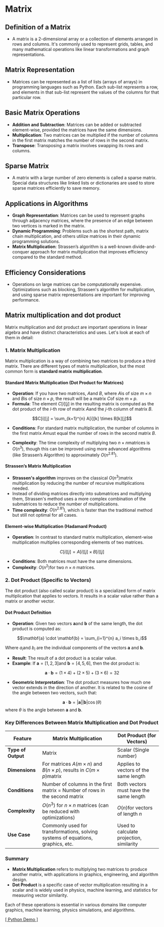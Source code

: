 # Matrix

## **Definition of a Matrix**

- A matrix is a 2-dimensional array or a collection of elements arranged in rows and columns. It's commonly used to represent grids, tables, and many mathematical operations like linear transformations and graph representations.

## **Matrix Representation**

- Matrices can be represented as a list of lists (arrays of arrays) in programming languages such as Python. Each sub-list represents a row, and elements in that sub-list represent the values of the columns for that particular row.

## **Basic Matrix Operations**

- **Addition and Subtraction**: Matrices can be added or subtracted element-wise, provided the matrices have the same dimensions.
- **Multiplication**: Two matrices can be multiplied if the number of columns in the first matrix matches the number of rows in the second matrix.
- **Transpose**: Transposing a matrix involves swapping its rows and columns.

## **Sparse Matrix**

- A matrix with a large number of zero elements is called a sparse matrix. Special data structures like linked lists or dictionaries are used to store sparse matrices efficiently to save memory.

## **Applications in Algorithms**

- **Graph Representation**: Matrices can be used to represent graphs through adjacency matrices, where the presence of an edge between two vertices is marked in the matrix.
- **Dynamic Programming**: Problems such as the shortest path, matrix chain multiplication, and others utilize matrices in their dynamic programming solutions.
- **Matrix Multiplication**: Strassen’s algorithm is a well-known divide-and-conquer approach for matrix multiplication that improves efficiency compared to the standard method.

## **Efficiency Considerations**

- Operations on large matrices can be computationally expensive. Optimizations such as blocking, Strassen's algorithm for multiplication, and using sparse matrix representations are important for improving performance.

## Matrix multiplication and dot product

Matrix multiplication and dot product are important operations in linear algebra and have distinct characteristics and uses. Let's look at each of them in detail:

### 1. **Matrix Multiplication**

Matrix multiplication is a way of combining two matrices to produce a third matrix. There are different types of matrix multiplication, but the most common form is **standard matrix multiplication**.

#### **Standard Matrix Multiplication (Dot Product for Matrices)**

- **Operation**: If you have two matrices, $A$and $B$, where $A$is of size $m \times n$ and $B$is of size $n \times p$, the result will be a matrix $C$of size $m \times p$.
- **Formula**: The element $C[i][j]$ in the resulting matrix is computed as the dot product of the $i$-th row of matrix $A$and the $j$-th column of matrix $B$.
  
$$C[i][j] = \sum_{k=1}^{n} A[i][k] \times B[k][j]$$

- **Conditions**: For standard matrix multiplication, the number of columns in the first matrix $A$must equal the number of rows in the second matrix $B$.

- **Complexity**: The time complexity of multiplying two $n \times n$matrices is $O(n^3)$, though this can be improved using more advanced algorithms (like Strassen’s Algorithm) to approximately $O(n^{2.81})$.

#### **Strassen’s Matrix Multiplication**

- **Strassen's algorithm** improves on the classical $O(n^3)$matrix multiplication by reducing the number of recursive multiplications needed.
- Instead of dividing matrices directly into submatrices and multiplying them, Strassen's method uses a more complex combination of the submatrices to reduce the number of multiplications.
- **Time complexity**: $O(n^{2.81})$, which is faster than the traditional method but still not optimal for all cases.

#### **Element-wise Multiplication (Hadamard Product)**

- **Operation**: In contrast to standard matrix multiplication, element-wise multiplication multiplies corresponding elements of two matrices.

$$C[i][j] = A[i][j] \times B[i][j]$$

- **Conditions**: Both matrices must have the same dimensions.
- **Complexity**: $O(n^2)$for two $n \times n$ matrices.

### 2. **Dot Product** (Specific to Vectors)

The dot product (also called scalar product) is a specialized form of matrix multiplication that applies to vectors. It results in a scalar value rather than a matrix or another vector.

#### **Dot Product Definition**

- **Operation**: Given two vectors $\mathbf{a}$and $\mathbf{b}$ of the same length, the dot product is computed as:
  
$$\mathbf{a} \cdot \mathbf{b} = \sum_{i=1}^{n} a_i \times b_i$$

  Where $a_i$and $b_i$ are the individual components of the vectors $\mathbf{a}$ and $\mathbf{b}$.
  
- **Result**: The result of a dot product is a scalar value.
- **Example**: If $\mathbf{a} = [1, 2, 3]$and $\mathbf{b} = [4, 5, 6]$, then the dot product is:
  
$$\mathbf{a} \cdot \mathbf{b} = (1 \times 4) + (2 \times 5) + (3 \times 6) = 32$$

- **Geometric Interpretation**: The dot product measures how much one vector extends in the direction of another. It is related to the cosine of the angle between two vectors, such that:
  
$$\mathbf{a} \cdot \mathbf{b} = |\mathbf{a}| |\mathbf{b}| \cos(\theta)$$
  where $\theta$ is the angle between $\mathbf{a}$ and $\mathbf{b}$.

### Key Differences Between Matrix Multiplication and Dot Product

| Feature                    | Matrix Multiplication                                | Dot Product (for Vectors)                 |
|----------------------------|------------------------------------------------------|-------------------------------------------|
| **Type of Output**          | Matrix                                               | Scalar (Single number)                    |
| **Dimensions**              | For matrices $A(m \times n)$ and $B(n \times p)$, results in $C(m \times p)$matrix | Applies to vectors of the same length     |
| **Conditions**              | Number of columns in the first matrix = Number of rows in the second matrix | Both vectors must have the same length    |
| **Complexity**              | $O(n^3)$ for $n \times n$ matrices (can be reduced with optimizations) | $O(n)$for vectors of length $n$ |
| **Use Case**                | Commonly used for transformations, solving systems of equations, graphics, etc. | Used to calculate projection, similarity  |

### Summary

- **Matrix Multiplication** refers to multiplying two matrices to produce another matrix, with applications in graphics, engineering, and algorithm design.
- **Dot Product** is a specific case of vector multiplication resulting in a scalar and is widely used in physics, machine learning, and statistics for measuring vector similarity.

Each of these operations is essential in various domains like computer graphics, machine learning, physics simulations, and algorithms.

[[ Python Demo ]](02_matrix.ipynb)
